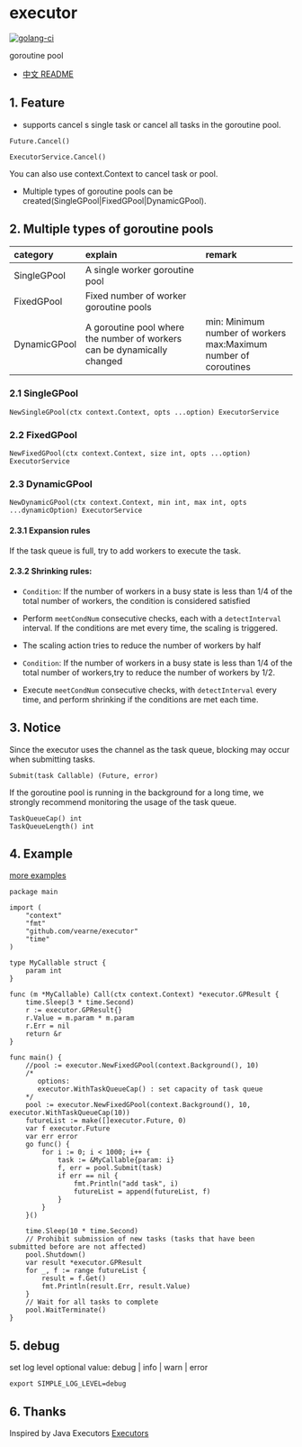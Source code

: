 # executor
[![golang-ci](https://github.com/vearne/executor/actions/workflows/golang-ci.yml/badge.svg)](https://github.com/vearne/executor/actions/workflows/golang-ci.yml)

goroutine pool

* [中文 README](https://github.com/vearne/executor/blob/master/README_zh.md)

## 1. Feature
* supports cancel s single task or cancel all tasks in the goroutine pool.
```
Future.Cancel()
```
```
ExecutorService.Cancel()
```
You can also use context.Context to cancel task or pool.

* Multiple types of goroutine pools can be created(SingleGPool|FixedGPool|DynamicGPool).

## 2. Multiple types of goroutine pools
|category| explain                                                                      | remark                                                           |
|:---|:------------------------------------------------------------------------|:-----------------------------------------------------------------|
|SingleGPool| A single worker goroutine pool                                          |                                                                  |
|FixedGPool| Fixed number of worker goroutine pools                                  |                                                                  |
|DynamicGPool| A goroutine pool where the number of workers can be dynamically changed | min: Minimum number of workers<br/> max:Maximum number of coroutines |

### 2.1 SingleGPool
```
NewSingleGPool(ctx context.Context, opts ...option) ExecutorService
```

### 2.2 FixedGPool
```
NewFixedGPool(ctx context.Context, size int, opts ...option) ExecutorService
```
### 2.3 DynamicGPool
```
NewDynamicGPool(ctx context.Context, min int, max int, opts ...dynamicOption) ExecutorService
```

#### 2.3.1 Expansion rules
If the task queue is full, try to add workers to execute the task.

#### 2.3.2 Shrinking rules:
* `Condition`: If the number of workers in a busy state is less than 1/4 of the total number of workers, the condition is considered satisfied
* Perform `meetCondNum` consecutive checks, each with a `detectInterval` interval. If the conditions are met every time, the scaling is triggered.
* The scaling action tries to reduce the number of workers by half

* `Condition`: If the number of workers in a busy state is less than 1/4 of the total number of workers,try to reduce the number of workers by 1/2.
* Execute `meetCondNum` consecutive checks, with `detectInterval` every time, and perform shrinking if the conditions are met each time.

## 3. Notice
Since the executor uses the channel as the task queue, blocking may occur when submitting tasks.
```
Submit(task Callable) (Future, error)
```
If the goroutine pool is running in the background for a long time, we strongly recommend monitoring the usage of the task queue.
```
TaskQueueCap() int
TaskQueueLength() int
```


## 4. Example
[more examples](https://github.com/vearne/executor/tree/main/example)

```
package main

import (
	"context"
	"fmt"
	"github.com/vearne/executor"
	"time"
)

type MyCallable struct {
	param int
}

func (m *MyCallable) Call(ctx context.Context) *executor.GPResult {
	time.Sleep(3 * time.Second)
	r := executor.GPResult{}
	r.Value = m.param * m.param
	r.Err = nil
	return &r
}

func main() {
	//pool := executor.NewFixedGPool(context.Background(), 10)
	/*
	   options:
	   executor.WithTaskQueueCap() : set capacity of task queue
	*/
	pool := executor.NewFixedGPool(context.Background(), 10, executor.WithTaskQueueCap(10))
	futureList := make([]executor.Future, 0)
	var f executor.Future
	var err error
	go func() {
		for i := 0; i < 1000; i++ {
			task := &MyCallable{param: i}
			f, err = pool.Submit(task)
			if err == nil {
				fmt.Println("add task", i)
				futureList = append(futureList, f)
			}
		}
	}()

	time.Sleep(10 * time.Second)
	// Prohibit submission of new tasks (tasks that have been submitted before are not affected)
	pool.Shutdown()
	var result *executor.GPResult
	for _, f := range futureList {
		result = f.Get()
		fmt.Println(result.Err, result.Value)
	}
	// Wait for all tasks to complete
	pool.WaitTerminate()
}
```

## 5. debug
set log level
optional value: debug | info | warn | error
```
export SIMPLE_LOG_LEVEL=debug
```

## 6. Thanks
Inspired by Java Executors
[Executors](https://docs.oracle.com/en/java/javase/11/docs/api/java.base/java/util/concurrent/Executors.html)
